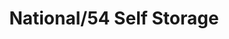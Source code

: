---
title: "National/54 Self Storage"
url: /national-city/national-54-self-storage/
shop: Mieten
---